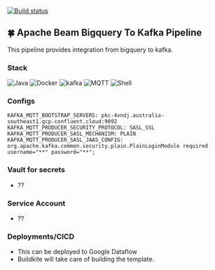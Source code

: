 [![Build status](https://badge.buildkite.com/b5e100ec73a04a809861da57daba7834e7cc6a29f34ed1181c.svg)](https://buildkite.com/scentregroup/sg-cp-kafka-mqtt)

## 🍀 Apache Beam Bigquery To Kafka Pipeline

This pipeline provides integration from bigquery to kafka. 

### Stack
![Java](https://img.shields.io/badge/java-%2357A143.svg?style=for-the-java&logo=docker&logoColor=white) ![Docker](https://img.shields.io/badge/docker-%2357A143.svg?style=for-the-badge&logo=docker&logoColor=white) ![kafka](https://img.shields.io/badge/kafka-%2357A143.svg?style=for-the-badge&logo=kafka&logoColor=white) ![MQTT](https://img.shields.io/badge/mqtt-%2357A143.svg?style=for-the-badge&logo=mqtt&logoColor=white) ![Shell](https://img.shields.io/badge/shell-%2357A143.svg?style=for-the-badge&logo=shell&logoColor=white)

### Configs
```
KAFKA_MQTT_BOOTSTRAP_SERVERS: pkc-4vndj.australia-southeast1.gcp.confluent.cloud:9092
KAFKA_MQTT_PRODUCER_SECURITY_PROTOCOL: SASL_SSL
KAFKA_MQTT_PRODUCER_SASL_MECHANISM: PLAIN
KAFKA_MQTT_PRODUCER_SASL_JAAS_CONFIG: org.apache.kafka.common.security.plain.PlainLoginModule required username="**" password="**";
```

### Vault for secrets
- ??
### Service Account
- ??
### Deployments/CICD
- This can be deployed to Google Dataflow
- Buildkite will take care of building the template.

